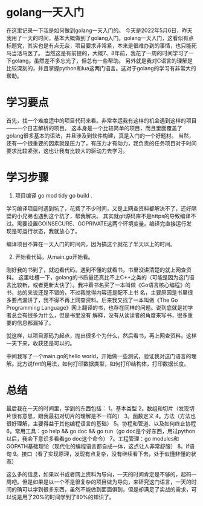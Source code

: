 # golang一天入门

在这里记录一下我是如何做到golang一天入门的。
今天是2022年5月6日，昨天我用了一天的时间，基本大概做到了golang入门。golang一天入门，这看似有点标题党，其实也是有点无奈，项目要求非常紧，本来是很难办到的事情，也只能死马当活马医了。
当然这是有前提的，大概7、8年前，我花了一周的时间学习了一下golang。虽然差不多忘光了，但总有一些帮助。
另外就是我对C语言的理解是比较深刻的，并且掌握python和lua这两门语言。这对于golang的学习有非常大的帮助。

# 学习要点
首先，找一个难度适中的项目代码来看。非常幸运我有这样的机会遇到这样的项目——一个日志解析的项目。
这本身是一个比较简单的项目，而且里面覆盖了golang很多基本的语法，并且涉及到软件构建，真是入门的一个好题材。
当然，还有一个很重要的因素就是压力了，有压力才有动力，我负责的任务项目对于时间要求比较紧张，这也让我有比较大的驱动力去学习。

# 学习步骤
1. 项目编译
go mod tidy
go build .

学习编译项目时遇到坑了，花费了不少时间，又是上网查资料都解决不了，还好隔壁的小兄弟也遇到这个坑了，帮我解决。
其实就git源码库不是https的导致编译不过。需要设置GOINSECURE、GOPRIVATE这两个环境变量。编译完直接运行发现是可运行状态，我就放心了。

编译项目不算在一天入门的时间内，因为搞这个就花了半天以上的时间。

2. 开始看代码，从main.go开始看。

刚好我的书到了，就边看代码。遇到不懂的就看书，书里没讲清楚的就上网查资料。
这里吐槽一下，golang的书质量还真比不上C++之类的（可能是因为这门语言比较新，或者更新太快了）。我冲着书名买了一本叫做《Go语言核心编程》的书，总的来说还是不错的，不过我觉得内容还是配不上书
名，主要原因是书里很多要点漏讲了，我不得不再上网查资料。后来我又找了一本叫做《The Go Programming Language》网上翻译的书，也存在同样的问题。说到底就是初学者总会有很多为什么，但是书里没有
解释，没有从读读者的角度来写书，很多重要的信息都漏掉了。

就这样，以项目源码为起点，抛出很多个为什么，然后看书，再上网查资料。这样一天下来，收获还是可以的。

中间我写了一个main.go的hello world，开始做一些测试，验证我对这门语言的理解。比方说fmt的用法，如何打印数据类型，如何打印结构体，打印数据长度。

# 总结
最后我在一天的时间里，学到的东西包括：
1。基本类型
2。数组和切片（发现切片很有意思，跟我最初对切片的理解是不一样的）
3。函数定义
4。方法（方法也很好理解，主要得益于其他编程语言的基础）
5。协程和管道、以及如何终止协程
6。常用工具：go help && go doc && go run（go doc是个好东西，用过python以后，我会下意识多看看go doc这个命令）
7。工程管理：go modules和GOPATH基础理论（现代化的编程语言都自成一体，这点让人非常舒服）
8。if语句
9。接口（看了实现原理，发现有点复杂，没有继续看下去，处于似懂非懂的状态）

这么多的信息，如果以书或者网上资料为导向，一天的时间肯定是不够的，起码一周吧。但是如果是以一个不是很复杂的项目做为导向，来研究这门语言，一天的时间的确可以学到很多东西，虽然不能做到面面俱到，但是却满足了实战的需求，可以说是用了20%的时间学到了80%的知识了。
